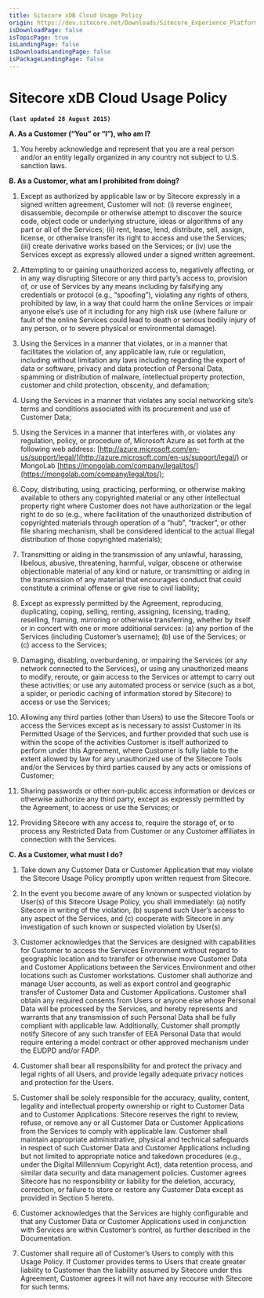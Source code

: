 ```yaml
---
title: Sitecore xDB Cloud Usage Policy
origin: https://dev.sitecore.net/Downloads/Sitecore_Experience_Platform/Sitecore_xDB_Cloud_Usage_Policy
isDownloadPage: false
isTopicPage: true
isLandingPage: false
isDownloadsLandingPage: false
isPackageLandingPage: false
---
```


# Sitecore xDB Cloud Usage Policy

**`(last updated 28 August 2015)`**

**A. As a Customer (“You” or “I”), who am I?**

1.  You hereby acknowledge and represent that you are a real person and/or an entity legally organized in any country not subject to U.S. sanction laws.
    

**B. As a Customer, what am I prohibited from doing?**

1.  Except as authorized by applicable law or by Sitecore expressly in a signed written agreement, Customer will not: (i) reverse engineer, disassemble, decompile or otherwise attempt to discover the source code, object code or underlying structure, ideas or algorithms of any part or all of the Services; (ii) rent, lease, lend, distribute, sell, assign, license, or otherwise transfer its right to access and use the Services; (iii) create derivative works based on the Services; or (iv) use the Services except as expressly allowed under a signed written agreement.
    
2.  Attempting to or gaining unauthorized access to, negatively affecting, or in any way disrupting Sitecore or any third party’s access to, provision of, or use of Services by any means including by falsifying any credentials or protocol (e.g., “spoofing”), violating any rights of others, prohibited by law, in a way that could harm the online Services or impair anyone else’s use of it including for any high risk use (where failure or fault of the online Services could lead to death or serious bodily injury of any person, or to severe physical or environmental damage).
    
3.  Using the Services in a manner that violates, or in a manner that facilitates the violation of, any applicable law, rule or regulation, including without limitation any laws including regarding the export of data or software, privacy and data protection of Personal Data, spamming or distribution of malware, intellectual property protection, customer and child protection, obscenity, and defamation;
    
4.  Using the Services in a manner that violates any social networking site’s terms and conditions associated with its procurement and use of Customer Data;
    
5.  Using the Services in a manner that interferes with, or violates any regulation, policy, or procedure of, Microsoft Azure as set forth at the following web address: [http://azure.microsoft.com/en-us/support/legal/](http://azure.microsoft.com/en-us/support/legal/) or MongoLab [https://mongolab.com/company/legal/tos/](https://mongolab.com/company/legal/tos/);
    
6.  Copy, distributing, using, practicing, performing, or otherwise making available to others any copyrighted material or any other intellectual property right where Customer does not have authorization or the legal right to do so (e.g., where facilitation of the unauthorized distribution of copyrighted materials through operation of a “hub”, “tracker”, or other file sharing mechanism, shall be considered identical to the actual illegal distribution of those copyrighted materials);
    
7.  Transmitting or aiding in the transmission of any unlawful, harassing, libelous, abusive, threatening, harmful, vulgar, obscene or otherwise objectionable material of any kind or nature, or transmitting or aiding in the transmission of any material that encourages conduct that could constitute a criminal offense or give rise to civil liability;
    
8.  Except as expressly permitted by the Agreement, reproducing, duplicating, coping, selling, renting, assigning, licensing, trading, reselling, framing, mirroring or otherwise transferring, whether by itself or in concert with one or more additional services: (a) any portion of the Services (including Customer’s username); (b) use of the Services; or (c) access to the Services;
    
9.  Damaging, disabling, overburdening, or impairing the Services (or any network connected to the Services), or using any unauthorized means to modify, reroute, or gain access to the Services or attempt to carry out these activities; or use any automated process or service (such as a bot, a spider, or periodic caching of information stored by Sitecore) to access or use the Services;
    
10.  Allowing any third parties (other than Users) to use the Sitecore Tools or access the Services except as is necessary to assist Customer in its Permitted Usage of the Services, and further provided that such use is within the scope of the activities Customer is itself authorized to perform under this Agreement, where Customer is fully liable to the extent allowed by law for any unauthorized use of the Sitecore Tools and/or the Services by third parties caused by any acts or omissions of Customer;
    
11.  Sharing passwords or other non-public access information or devices or otherwise authorize any third party, except as expressly permitted by the Agreement, to access or use the Services; or
    
12.  Providing Sitecore with any access to, require the storage of, or to process any Restricted Data from Customer or any Customer affiliates in connection with the Services.
    

**C. As a Customer, what must I do?**

1.  Take down any Customer Data or Customer Application that may violate the Sitecore Usage Policy promptly upon written request from Sitecore.
    
2.  In the event you become aware of any known or suspected violation by User(s) of this Sitecore Usage Policy, you shall immediately: (a) notify Sitecore in writing of the violation, (b) suspend such User’s access to any aspect of the Services, and (c) cooperate with Sitecore in any investigation of such known or suspected violation by User(s).
    
3.  Customer acknowledges that the Services are designed with capabilities for Customer to access the Services Environment without regard to geographic location and to transfer or otherwise move Customer Data and Customer Applications between the Services Environment and other locations such as Customer workstations. Customer shall authorize and manage User accounts, as well as export control and geographic transfer of Customer Data and Customer Applications. Customer shall obtain any required consents from Users or anyone else whose Personal Data will be processed by the Services, and hereby represents and warrants that any transmission of such Personal Data shall be fully compliant with applicable law. Additionally, Customer shall promptly notify Sitecore of any such transfer of EEA Personal Data that would require entering a model contract or other approved mechanism under the EUDPD and/or FADP.
    
4.  Customer shall bear all responsibility for and protect the privacy and legal rights of all Users, and provide legally adequate privacy notices and protection for the Users.
    
5.  Customer shall be solely responsible for the accuracy, quality, content, legality and intellectual property ownership or right to Customer Data and to Customer Applications. Sitecore reserves the right to review, refuse, or remove any or all Customer Data or Customer Applications from the Services to comply with applicable law. Customer shall maintain appropriate administrative, physical and technical safeguards in respect of such Customer Data and Customer Applications including but not limited to appropriate notice and takedown procedures (e.g., under the Digital Millennium Copyright Act), data retention process, and similar data security and data management policies. Customer agrees Sitecore has no responsibility or liability for the deletion, accuracy, correction, or failure to store or restore any Customer Data except as provided in Section 5 hereto.
    
6.  Customer acknowledges that the Services are highly configurable and that any Customer Data or Customer Applications used in conjunction with Services are within Customer’s control, as further described in the Documentation.
    
7.  Customer shall require all of Customer’s Users to comply with this Usage Policy. If Customer provides terms to Users that create greater liability to Customer than the liability assumed by Sitecore under this Agreement, Customer agrees it will not have any recourse with Sitecore for such terms.